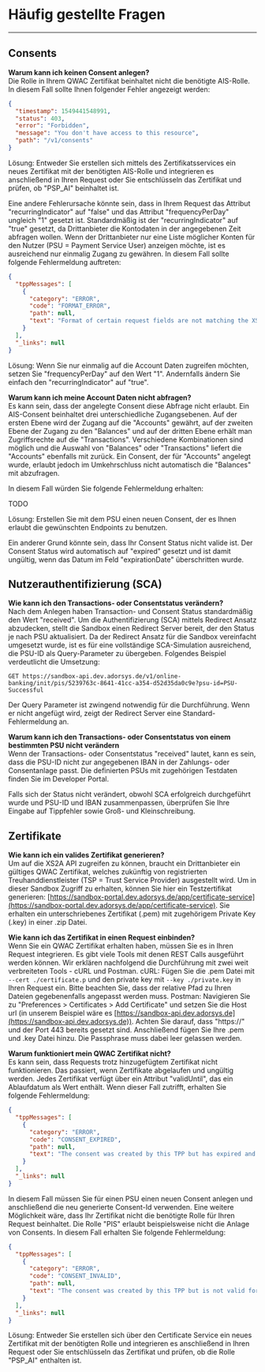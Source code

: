 # Häufig gestellte Fragen

---

## Consents

**Warum kann ich keinen Consent anlegen?**\
Die Rolle in Ihrem QWAC Zertifikat beinhaltet nicht die benötigte AIS-Rolle.
In diesem Fall sollte Ihnen folgender Fehler angezeigt werden:

```json
{
  "timestamp": 1549441548991,
  "status": 403,
  "error": "Forbidden",
  "message": "You don't have access to this resource",
  "path": "/v1/consents"
}
```

Lösung: Entweder Sie erstellen sich mittels des Zertifikatsservices ein neues Zertifikat mit der benötigten AIS-Rolle und integrieren es anschließend in Ihren Request oder Sie entschlüsseln das Zertifikat und prüfen, ob "PSP_AI" beinhaltet ist.

Eine andere Fehlerursache könnte sein, dass in Ihrem Request das Attribut "recurringIndicator" auf "false" und das Attribut "frequencyPerDay" ungleich "1" gesetzt ist. Standardmäßig ist der "recurringIndicator" auf "true" gesetzt, da Drittanbieter die Kontodaten in der angegebenen Zeit abfragen wollen.
Wenn der Drittanbieter nur eine Liste möglicher Konten für den Nutzer (PSU = Payment Service User) anzeigen möchte, ist es ausreichend nur einmalig Zugang zu gewähren.
In diesem Fall sollte folgende Fehlermeldung auftreten:

```json
{
  "tppMessages": [
    {
      "category": "ERROR",
      "code": "FORMAT_ERROR",
      "path": null,
      "text": "Format of certain request fields are not matching the XS2A requirements."
    }
  ],
  "_links": null
}
```

Lösung: Wenn Sie nur einmalig auf die Account Daten zugreifen möchten, setzen Sie "frequencyPerDay" auf den Wert "1". Andernfalls ändern Sie einfach den "recurringIndicator" auf "true".

**Warum kann ich meine Account Daten nicht abfragen?**\
Es kann sein, dass der angelegte Consent diese Abfrage nicht erlaubt. Ein AIS-Consent beinhaltet drei unterschiedliche Zugangsebenen. Auf der ersten Ebene wird der Zugang auf die "Accounts" gewährt, auf der zweiten Ebene der Zugang zu den "Balances" und auf der dritten Ebene erhält man Zugriffsrechte auf die "Transactions".
Verschiedene Kombinationen sind möglich und die Auswahl von "Balances" oder "Transactions" liefert die "Accounts" ebenfalls mit zurück.
Ein Consent, der für "Accounts" angelegt wurde, erlaubt jedoch im Umkehrschluss nicht automatisch die "Balances" mit abzufragen.

In diesem Fall würden Sie folgende Fehlermeldung erhalten:

TODO

Lösung: Erstellen Sie mit dem PSU einen neuen Consent, der es Ihnen erlaubt die gewünschten Endpoints zu benutzen.

Ein anderer Grund könnte sein, dass Ihr Consent Status nicht valide ist. Der Consent Status wird automatisch auf "expired" gesetzt und ist damit ungültig, wenn das Datum im Feld "expirationDate" überschritten wurde.

## Nutzerauthentifizierung (SCA)

**Wie kann ich den Transactions- oder Consentstatus verändern?**\
Nach dem Anlegen haben Transaction- und Consent Status standardmäßig den Wert "received".
Um die Authentifizierung (SCA) mittels Redirect Ansatz abzudecken, stellt die Sandbox einen Redirect Server bereit, der den Status je nach PSU aktualisiert.
Da der Redirect Ansatz für die Sandbox vereinfacht umgesetzt wurde, ist es für eine vollständige SCA-Simulation ausreichend, die PSU-ID als Query-Parameter zu übergeben. Folgendes Beispiel verdeutlicht die Umsetzung:

`GET https://sandbox-api.dev.adorsys.de/v1/online-banking/init/pis/5239763c-8641-41cc-a354-d52d35da0c9e?psu-id=PSU-Successful`

Der Query Parameter ist zwingend notwendig für die Durchführung. Wenn er nicht angefügt wird, zeigt der Redirect Server eine Standard-Fehlermeldung an.

**Warum kann ich den Transactions- oder Consentstatus von einem bestimmten PSU nicht verändern**\
Wenn der Transactions- oder Consentstatus "received" lautet, kann es sein, dass die PSU-ID nicht zur angegebenen IBAN in der Zahlungs- oder Consentanlage passt. Die definierten PSUs mit zugehörigen Testdaten finden Sie im Developer Portal.

Falls sich der Status nicht verändert, obwohl SCA erfolgreich durchgeführt wurde und PSU-ID und IBAN zusammenpassen, überprüfen Sie Ihre Eingabe auf Tippfehler sowie Groß- und Kleinschreibung.

## Zertifikate

**Wie kann ich ein valides Zertifikat generieren?**\
Um auf die XS2A API zugreifen zu können, braucht ein Drittanbieter ein gültiges QWAC Zertifikat, welches zukünftig von registrierten Treuhanddienstleister (TSP = Trust Service Provider) ausgestellt wird.
Um in dieser Sandbox Zugriff zu erhalten, können Sie hier ein Testzertifikat generieren:
[https://sandbox-portal.dev.adorsys.de/app/certificate-service](https://sandbox-portal.dev.adorsys.de/app/certificate-service).
Sie erhalten ein unterschriebenes Zertifikat (.pem) mit zugehörigem Private Key (.key) in einer .zip Datei.

**Wie kann ich das Zertifikat in einen Request einbinden?**\
Wenn Sie ein QWAC Zertifikat erhalten haben, müssen Sie es in Ihren Request integrieren. Es gibt viele Tools mit denen REST Calls ausgeführt werden können. Wir erklären nachfolgend die Durchführung mit zwei weit verbreiteten Tools - cURL und Postman.
cURL: Fügen Sie die .pem Datei mit `--cert ./certificate.p` und den private key mit `--key ./private.key` in Ihren Request ein. Bitte beachten Sie, dass der relative Pfad zu Ihren Dateien gegebenenfalls angepasst werden muss.
Postman: Navigieren Sie zu "Preferences > Certificates > Add Certificate" und setzen Sie die Host url (in unserem Beispiel wäre es
[https://sandbox-api.dev.adorsys.de](https://sandbox-api.dev.adorsys.de)).
Achten Sie darauf, dass "https://" und der Port 443 bereits gesetzt sind. Anschließend fügen Sie Ihre .pem und .key Datei hinzu. Die Passphrase muss dabei leer gelassen werden.

**Warum funktioniert mein QWAC Zertifikat nicht?**\
Es kann sein, dass Requests trotz hinzugefügtem Zertifikat nicht funktionieren. Das passiert, wenn Zertifikate abgelaufen und ungültig werden. Jedes Zertifikat verfügt über ein Attribut
"validUntil", das ein Ablaufdatum als Wert enthält.
Wenn dieser Fall zutrifft, erhalten Sie folgende Fehlermeldung:

```json
{
  "tppMessages": [
    {
      "category": "ERROR",
      "code": "CONSENT_EXPIRED",
      "path": null,
      "text": "The consent was created by this TPP but has expired and needs to be renewed"
    }
  ],
  "_links": null
}
```

In diesem Fall müssen Sie für einen PSU einen neuen Consent anlegen und anschließend die neu generierte Consent-Id verwenden.
Eine weitere Möglichkeit wäre, dass Ihr Zertifikat nicht die benötigte Rolle für Ihren Request beinhaltet. Die Rolle "PIS" erlaubt beispielsweise nicht die Anlage von Consents.
In diesem Fall erhalten Sie folgende Fehlermeldung:

```json
{
  "tppMessages": [
    {
      "category": "ERROR",
      "code": "CONSENT_INVALID",
      "path": null,
      "text": "The consent was created by this TPP but is not valid for the addressed service/resource"
    }
  ],
  "_links": null
}
```

Lösung: Entweder Sie erstellen sich über den Certificate Service ein neues Zertifikat mit der benötigten Rolle und integrieren es anschließend in Ihren
Request oder Sie entschlüsseln das Zertifikat und prüfen, ob die Rolle "PSP_AI" enthalten ist.
